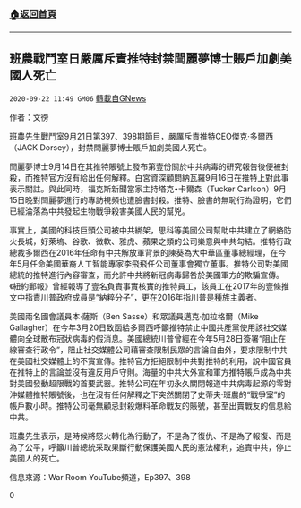 ###  [:house:返回首頁](https://github.com/ourhimalayas/txt)
---

## 班農戰鬥室日嚴厲斥責推特封禁閆麗夢博士賬戶加劇美國人死亡
`2020-09-22 11:49 GM06` [轉載自GNews](https://gnews.org/zh-hant/377794/)

作者：文徬

班農先生戰鬥室9月21日第397、398期節目，嚴厲斥責推特CEO傑克·多爾西（JACK Dorsey），封禁閆麗夢博士賬戶加劇美國人死亡。

閆麗夢博士9月14日在其推特賬號上發布第壹份關於中共病毒的研究報告後便被封殺，而推特官方沒有給出任何解釋。白宮資深顧問納瓦羅9月16日在推特上對此事表示關註。與此同時，福克斯新聞當家主持塔克•卡爾森（Tucker Carlson）9月15日晚對閆麗夢進行的專訪視頻也遭臉書封殺。推特、臉書的無恥行為證明，它們已經淪落為中共發起生物戰爭殺害美國人民的幫兇。

事實上，美國的科技巨頭公司被中共綁架，思科等美國公司幫助中共建立了網絡防火長城，好萊塢、谷歌、微軟、雅虎、蘋果之類的公司樂意與中共勾結。推特行政總裁多爾西在2016年任命有中共解放軍背景的陳葵為大中華區董事總經理，在今年5月任命美國華裔人工智能專家李飛飛任公司董事會獨立董事。推特公司對美國總統的推特進行內容審查，而允許中共將新冠病毒歸咎於美國軍方的欺騙宣傳。《紐約郵報》曾經報導了壹名負責事實核實的推特員工，該員工在2017年的壹條推文中指責川普政府成員是“納粹分子”，更在2016年指川普是種族主義者。

美國兩名國會議員本·薩斯（Ben Sasse）和眾議員邁克·加拉格爾（Mike Gallagher）在今年3月20日致函給多爾西呼籲推特禁止中國共產黨使用該社交媒體向全球散布冠狀病毒的假消息。美國總統川普曾經在今年5月28日簽署“阻止在線審查行政令”，阻止社交媒體公司藉審查限制民眾的言論自由外，要求限制中共在美國社交媒體上的不實宣傳。推特官方拒絕限制中共對推特的利用，說中國官員在推特上的言論並沒有違反用戶守則。海量的中共大外宣和軍方推特賬戶成為中共對美國發動超限戰的首要武器。推特公司在年初永久關閉報道中共病毒起源的零對沖媒體推特賬號後，也在沒有任何解釋之下突然關閉了史蒂夫·班農的“戰爭室”的帳戶數小時。推特公司毫無顧忌封殺爆料革命戰友的賬號，甚至出賣戰友的信息給中共。

班農先生表示，是時候將怒火轉化為行動了，不是為了復仇、不是為了報復、而是為了公平，呼籲川普總統采取果斷行動保護美國人民的憲法權利，追責中共，停止美國人的死亡。

信息來源：War Room YouTube頻道，Ep397、398



0
